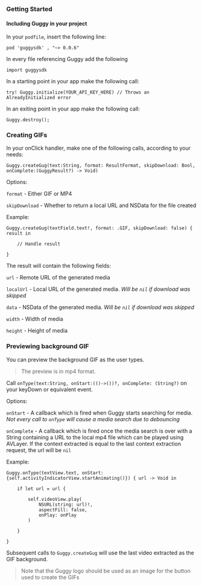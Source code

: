 ### Getting Started

#### Including Guggy in your project

In your `podfile`, insert the following line:
````
pod 'guggysdk' , "~> 0.0.6"
````

In every file referencing Guggy add the following

````
import guggysdk
````

In a starting point in your app make the following call:
````
try! Guggy.initialize(YOUR_API_KEY_HERE) // Throws an AlreadyInitialized error
````

In an exiting point in your app make the following call:

````
Guggy.destroy();
````

### Creating GIFs

In your onClick handler, make one of the following calls, according to your needs:

````
Guggy.createGug(text:String, format: ResultFormat, skipDownload: Bool, onComplete:(GuggyResult?) -> Void)
````

Options:

`format` - Either GIF or MP4

`skipDownload` - Whether to return a local URL and NSData for the file created

Example:
````
Guggy.createGug(textField.text!, format: .GIF, skipDownload: false) { result in

    // Handle result

}
````

The result will contain the following fields:

`url` - Remote URL of the generated media

`localUrl` - Local URL of the generated media. *Will be `nil` if download was skipped*

`data` - NSData of the generated media. *Will be `nil` if download was skipped*

`width` - Width of media

`height` - Height of media

### Previewing background GIF

You can preview the background GIF as the user types.

>The preview is in mp4 format.

Call `onType(text:String, onStart:(()->())?, onComplete: (String?)` on your keyDown or equivalent event.

Options:

`onStart` - A callback which is fired when Guggy starts searching for media. *Not every call to `onType` will cause a media search due to debouncing*

`onComplete` - A callback which is fired once the media search is over with a String containing a URL to the local mp4 file which can be played using AVLayer.
If the context extracted is equal to the last context extraction request, the url will be `nil`

Example:
````
Guggy.onType(textView.text, onStart: {self.activityIndicatorView.startAnimating()}) { url -> Void in

    if let url = url {

        self.videoView.play(
            NSURL(string: url)!,
            aspectFill: false,
            onPlay: onPlay
        )

    }

}
````

Subsequent calls to `Guggy.createGug` will use the last video extracted as the GIF background.

> Note that the Guggy logo should be used as an image for the button used to create the GIFs
